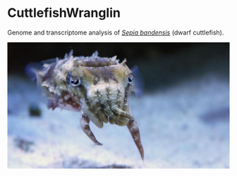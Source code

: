 # CuttlefishWranglin

Genome and transcriptome analysis of [_Sepia bandensis_](https://en.wikipedia.org/wiki/Sepia_bandensis) \(dwarf cuttlefish\).

![](/assets/sbandensis.jpeg)

